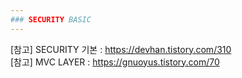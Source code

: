 ```yaml
---
### SECURITY BASIC
---
```

[참고] SECURITY 기본 : https://devhan.tistory.com/310 <br/>
[참고] MVC LAYER : https://gnuoyus.tistory.com/70 <br/>
